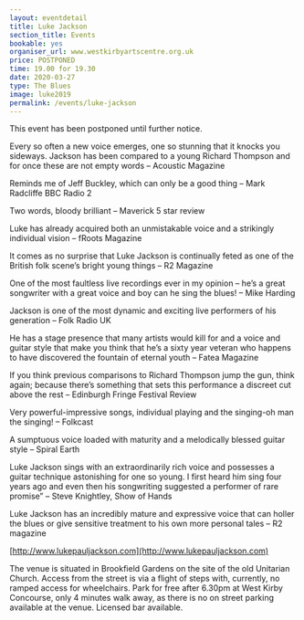 ```yaml
---
layout: eventdetail
title: Luke Jackson
section_title: Events
bookable: yes
organiser_url: www.westkirbyartscentre.org.uk
price: POSTPONED
time: 19.00 for 19.30
date: 2020-03-27
type: The Blues
image: luke2019
permalink: /events/luke-jackson
---
```


This event has been postponed until further notice.

Every so often a new voice emerges, one so stunning that it knocks you sideways. Jackson has been compared to a young Richard Thompson and for once these are not empty
words –  Acoustic Magazine

Reminds me of Jeff Buckley, which can only be a good thing – Mark Radcliffe BBC Radio 2

Two words, bloody brilliant – Maverick 5 star review

Luke has already acquired both an unmistakable voice and a strikingly individual vision – fRoots Magazine

It comes as no surprise that Luke Jackson is continually feted as one of the British folk scene’s bright young things – R2 Magazine

One of the most faultless live recordings ever in my opinion – he’s a great songwriter with a great voice and boy can he sing the blues! – Mike Harding

Jackson is one of the most dynamic and exciting live performers of his generation – Folk Radio UK

He has a stage presence that many artists would kill for and a voice and guitar style that make you think that he’s a sixty year veteran who happens to have discovered the fountain
of eternal youth – Fatea Magazine

If you think previous comparisons to Richard Thompson jump the gun, think again; because there’s something that sets this performance a discreet cut above the rest –
Edinburgh Fringe Festival Review

Very powerful-impressive songs, individual playing and the singing-oh man the singing! – Folkcast

A sumptuous voice loaded with maturity and a melodically blessed guitar style – Spiral Earth

Luke Jackson sings with an extraordinarily rich voice and possesses a guitar technique astonishing for one so young. I first heard him sing four years ago and even then his
songwriting suggested a performer of rare promise” – Steve Knightley, Show of Hands

Luke Jackson has an incredibly mature and expressive voice that can holler the blues or give sensitive treatment to his own more personal tales – R2 magazine

[http://www.lukepauljackson.com](http://www.lukepauljackson.com)

The venue is situated in Brookfield Gardens on the site of the old Unitarian Church. Access from the street is via a flight of steps with, currently, no ramped access for wheelchairs.
Park for free after 6.30pm at West Kirby Concourse, only 4 minutes walk away, as there is no on street parking available at the venue. Licensed bar available.
